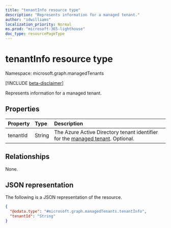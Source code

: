 ```yaml
---
title: "tenantInfo resource type"
description: "Represents information for a managed tenant."
author: "idwilliams"
localization_priority: Normal
ms.prod: "microsoft-365-lighthouse"
doc_type: resourcePageType
---
```


# tenantInfo resource type

Namespace: microsoft.graph.managedTenants

[!INCLUDE [beta-disclaimer](../../includes/beta-disclaimer.md)]

Represents information for a managed tenant.

## Properties
|Property|Type|Description|
|:---|:---|:---|
|tenantId|String|The Azure Active Directory tenant identifier for the [managed tenant](../resources/managedtenants-tenant.md). Optional.|

## Relationships
None.

## JSON representation
The following is a JSON representation of the resource.
<!-- {
  "blockType": "resource",
  "@odata.type": "microsoft.graph.managedTenants.tenantInfo"
}
-->
``` json
{
  "@odata.type": "#microsoft.graph.managedTenants.tenantInfo",
  "tenantId": "String"
}
```
